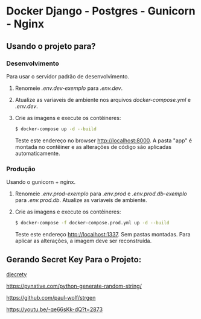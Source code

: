 # Docker Django - Postgres - Gunicorn - Nginx

## Usando o projeto para?

### Desenvolvimento

Para usar o servidor padrão de desenvolvimento.

1. Renomeie *.env.dev-exemplo* para *.env.dev*.
1. Atualize as variaveis de ambiente nos arquivos *docker-compose.yml* e *.env.dev*.
1. Crie as imagens e execute os contêineres:

    ```sh
    $ docker-compose up -d --build
    ```

    Teste este endereço no browser [http://localhost:8000](http://localhost:8000). A pasta "app" é montada no contêiner e as alterações de código são aplicadas automaticamente.

### Produção

Usando o gunicorn + nginx.

1. Renomeie *.env.prod-exemplo* para *.env.prod* e *.env.prod.db-exemplo* para *.env.prod.db*. Atualize as variaveis de ambiente.
1. Crie as imagens e execute os contêineres:

    ```sh
    $ docker-compose -f docker-compose.prod.yml up -d --build
    ```

    Teste este endereço [http://localhost:1337](http://localhost:1337). Sem pastas montadas. Para aplicar as alterações, a imagem deve ser reconstruída.

## Gerando Secret Key Para o Projeto:

[djecrety](https://djecrety.ir/)

https://pynative.com/python-generate-random-string/

https://github.com/paul-wolf/strgen

https://youtu.be/-qe66sKk-dQ?t=2873
